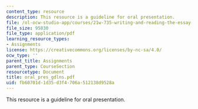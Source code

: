 ```yaml
---
content_type: resource
description: This resource is a guideline for oral presentation.
file: /ol-ocw-studio-app/courses/21w-735-writing-and-reading-the-essay-fall-2005/fb60701d1d35d3f4706a512138d9528a_oral_pres_gdlns.pdf
file_size: 95830
file_type: application/pdf
learning_resource_types:
- Assignments
license: https://creativecommons.org/licenses/by-nc-sa/4.0/
ocw_type: ''
parent_title: Assignments
parent_type: CourseSection
resourcetype: Document
title: oral_pres_gdlns.pdf
uid: fb60701d-1d35-d3f4-706a-512138d9528a
---
```

This resource is a guideline for oral presentation.